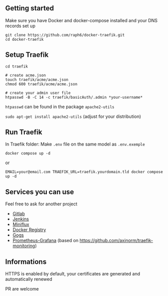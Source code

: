 ## Getting started

Make sure you have Docker and docker-compose installed and your DNS records set up

```shell
git clone https://github.com/raph6/docker-traefik.git
cd docker-traefik
```

## Setup Traefik
```shell
cd traefik

# create acme.json
touch traefik/acme/acme.json
chmod 600 traefik/acme/acme.json

# create your admin user file
htpasswd -B -C 14 -c traefik/basicAuth/.admin *your-username*
```

`htpasswd` can be found in the package `apache2-utils`

`sudo apt-get install apache2-utils` (adjust for your distribution)

## Run Traefik
In Traefik folder:
Make `.env` file on the same model as `.env.exemple`
```shell
docker compose up -d
```

or

```shell
EMAIL=your@email.com TRAEFIK_URL=traefik.yourdomain.tld docker compose up -d
```

## Services you can use

Feel free to ask for another project

- [Gitlab](gitlab)
- [Jenkins](jenkins)
- [Miniflux](miniflux)
- [Docker Registry](registry)
- [Gogs](gogs)
- [Prometheus-Grafana](prometheus-grafana) (based on https://github.com/axinorm/traefik-monitoring)


## Informations
HTTPS is enabled by default, your certificates are generated and automatically renewed

PR are welcome
